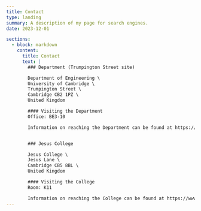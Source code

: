 ```yaml
---
title: Contact
type: landing
summary: A description of my page for search engines.
date: 2023-12-01

sections:
  - block: markdown
    content:
      title: Contact
      text: |
        ### Department (Trumpington Street site)

        Department of Engineering \
        University of Cambridge \
        Trumpington Street \
        Cambridge CB2 1PZ \
        United Kingdom

        #### Visiting the Department
        Office: BE3-10

        Information on reaching the Department can be found at https://www.eng.cam.ac.uk/visitors.


        ### Jesus College

        Jesus College \
        Jesus Lane \
        Cambridge CB5 8BL \
        United Kingdom

        #### Visiting the College
        Room: K11

        Information on reaching the College can be found at https://www.jesus.cam.ac.uk/contact.
---
```

